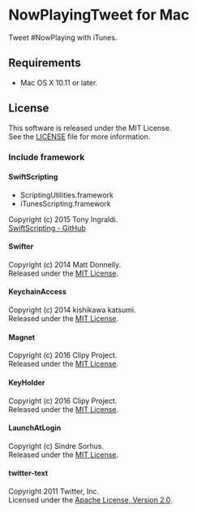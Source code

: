 # NowPlayingTweet for Mac
Tweet #NowPlaying with iTunes.

## Requirements
* Mac OS X 10.11 or later.

## License
This software is released under the MIT License.  
See the [LICENSE] file for more information.

### Include framework
#### SwiftScripting
- ScriptingUtilities.framework
- iTunesScripting.framework

Copyright (c) 2015 Tony Ingraldi.  
[SwiftScripting - GitHub]

#### Swifter
Copyright (c) 2014 Matt Donnelly.  
Released under the [MIT License][Swifter-License].

#### KeychainAccess
Copyright (c) 2014 kishikawa katsumi.  
Released under the [MIT License][KeychainAccess-License].

#### Magnet
Copyright (c) 2016 Clipy Project.  
Released under the [MIT License][Magnet-License].

#### KeyHolder
Copyright (c) 2016 Clipy Project.  
Released under the [MIT License][KeyHolder-License].

#### LaunchAtLogin
Copyright (c) Sindre Sorhus.  
Released under the [MIT License][LaunchAtLogin-License].

#### twitter-text
Copyright 2011 Twitter, Inc.  
Licensed under the [Apache License, Version 2.0][LaunchAtLogin-License].

[LICENSE]: https://github.com/kPherox/NowPlayingTweet/blob/master/LICENSE.txt
[SwiftScripting - GitHub]: https://github.com/tingraldi/SwiftScripting
[Swifter-License]: https://github.com/kPherox/Swifter/blob/master/LICENSE
[KeychainAccess-License]: https://github.com/kishikawakatsumi/KeychainAccess/blob/master/LICENSE
[Magnet-License]: https://github.com/Clipy/Magnet/blob/master/LICENSE
[KeyHolder-License]: https://github.com/Clipy/KeyHolder/blob/master/LICENSE
[LaunchAtLogin-License]: https://github.com/sindresorhus/LaunchAtLogin/blob/master/license
[twitter-text]: https://github.com/twitter/twitter-text/blob/master/LICENSE

